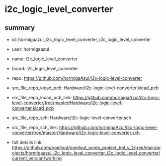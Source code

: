 # i2c_logic_level_converter
 
## summary 
* id: hormigaazul_i2c_logic_level_converter_i2c_logic_level_converter
* user: hormigaazul
* name: i2c_logic_level_converter
* board: i2c_logic_level_converter
* repo: https://github.com/hormigaAzul/i2c-logic-level-converter
* src_file_repo_kicad_pcb: Hardware/i2c-logic-level-converter.kicad_pcb
* src_file_repo_kicad_pcb_link: https://github.com/hormigaAzul/i2c-logic-level-converter/tree/master/Hardware/i2c-logic-level-converter.kicad_pcb


* src_file_repo_sch: Hardware/i2c-logic-level-converter.sch
* src_file_repo_sch_link: https://github.com/hormigaAzul/i2c-logic-level-converter/tree/master/Hardware/i2c-logic-level-converter.sch
* full details link: https://github.com/oomlout/oomlout_oomp_project_bot_v_2/tree/main/projects/hormigaazul_i2c_logic_level_converter_i2c_logic_level_converter/current_version/working  







